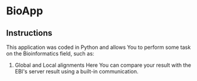 # BioApp

Instructions
------------
This application was coded in Python and allows You to perform some task on the Bioinformatics field, such as:
1) Global and Local alignments
Here You can compare your result with the EBI's server result using a built-in communication.
